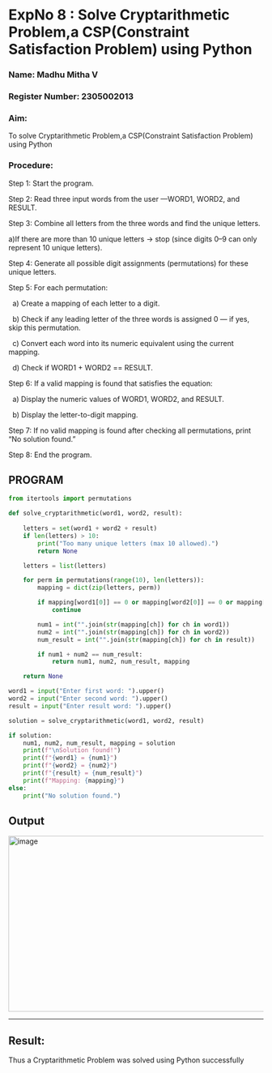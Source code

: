 <h1>ExpNo 8 : Solve Cryptarithmetic Problem,a CSP(Constraint Satisfaction Problem) using Python</h1> 
<h3>Name: Madhu Mitha V        </h3>
<h3>Register Number: 2305002013  </h3>
<H3>Aim:</H3>
<p>
    To solve Cryptarithmetic Problem,a CSP(Constraint Satisfaction Problem) using Python
</p>
<h3>Procedure:</h3>

Step 1: Start the program.


Step 2: Read three input words from the user —WORD1, WORD2, and RESULT.


Step 3: Combine all letters from the three words and find the unique letters.

  a)If there are more than 10 unique letters → stop (since digits 0–9 can only represent 10 unique letters).

Step 4: Generate all possible digit assignments (permutations) for these unique letters.

Step 5: For each permutation:

  a) Create a mapping of each letter to a digit.
  
  b) Check if any leading letter of the three words is assigned 0 — if yes, skip this permutation.
  
  c) Convert each word into its numeric equivalent using the current mapping.
  
  d) Check if WORD1 + WORD2 == RESULT.

Step 6: If a valid mapping is found that satisfies the equation:

  a) Display the numeric values of WORD1, WORD2, and RESULT.
  
  b) Display the letter-to-digit mapping.

Step 7: If no valid mapping is found after checking all permutations, print “No solution found.”


Step 8: End the program.

## PROGRAM
```Python
from itertools import permutations

def solve_cryptarithmetic(word1, word2, result):
 
    letters = set(word1 + word2 + result)
    if len(letters) > 10:
        print("Too many unique letters (max 10 allowed).")
        return None

    letters = list(letters)

    for perm in permutations(range(10), len(letters)):
        mapping = dict(zip(letters, perm))

        if mapping[word1[0]] == 0 or mapping[word2[0]] == 0 or mapping[result[0]] == 0:
            continue

        num1 = int("".join(str(mapping[ch]) for ch in word1))
        num2 = int("".join(str(mapping[ch]) for ch in word2))
        num_result = int("".join(str(mapping[ch]) for ch in result))

        if num1 + num2 == num_result:
            return num1, num2, num_result, mapping

    return None

word1 = input("Enter first word: ").upper()
word2 = input("Enter second word: ").upper()
result = input("Enter result word: ").upper()

solution = solve_cryptarithmetic(word1, word2, result)

if solution:
    num1, num2, num_result, mapping = solution
    print(f"\nSolution found!")
    print(f"{word1} = {num1}")
    print(f"{word2} = {num2}")
    print(f"{result} = {num_result}")
    print(f"Mapping: {mapping}")
else:
    print("No solution found.")
```

## Output
<img width="756" height="347" alt="image" src="https://github.com/user-attachments/assets/54f3a1ee-a028-43ac-80a2-18f2ca49ad0e" />


<hr>
<h2>Result:</h2>
<p> Thus a Cryptarithmetic Problem was solved using Python successfully</p>
